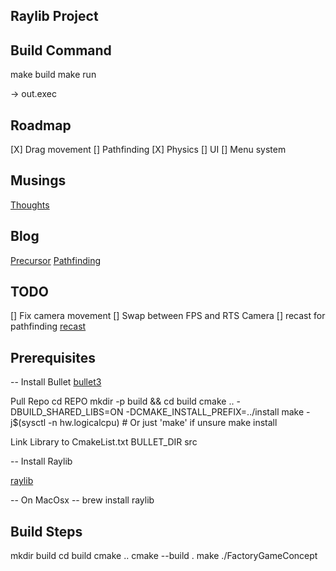 ## Raylib Project


## Build Command

make build
make run


 -> out.exec


## Roadmap

[X] Drag movement
[] Pathfinding
[X] Physics
[] UI
[] Menu system


## Musings
[Thoughts](Thoughts.md)

## Blog 
[Precursor](blog/001.md)
[Pathfinding](blog/002.md)

## TODO

[] Fix camera movement
[] Swap between FPS and RTS Camera
[] recast for pathfinding [recast](https://github.com/recastnavigation/recastnavigation/blob/main/Docs/_99_Roadmap.md)


## Prerequisites

-- Install Bullet 
[bullet3](https://github.com/bulletphysics/bullet3)

Pull Repo
cd REPO
mkdir -p build && cd build
cmake .. -DBUILD_SHARED_LIBS=ON -DCMAKE_INSTALL_PREFIX=../install
make -j$(sysctl -n hw.logicalcpu)  # Or just 'make' if unsure
make install

Link Library to CmakeList.txt BULLET_DIR src

-- Install Raylib 

[raylib](https://www.raylib.com/)

 -- On MacOsx --
brew install raylib

## Build Steps

mkdir build
cd build
cmake ..
cmake --build .
make
./FactoryGameConcept 